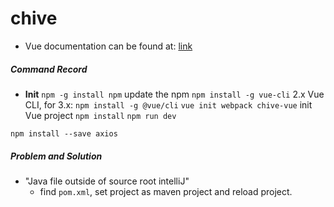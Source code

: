 # chive


* Vue documentation can be found at: [link](https://vuejs-templates.github.io/webpack/)

##### Command Record
* **Init**
`npm -g install npm` update the npm
`npm install -g vue-cli` 2.x Vue CLI, for 3.x: `npm install -g @vue/cli`
`vue init webpack chive-vue` init Vue project
`npm install`
`npm run dev`

`npm install --save axios`

##### Problem and Solution

* "Java file outside of source root intelliJ"
  * find `pom.xml`, set project as maven project and reload project.